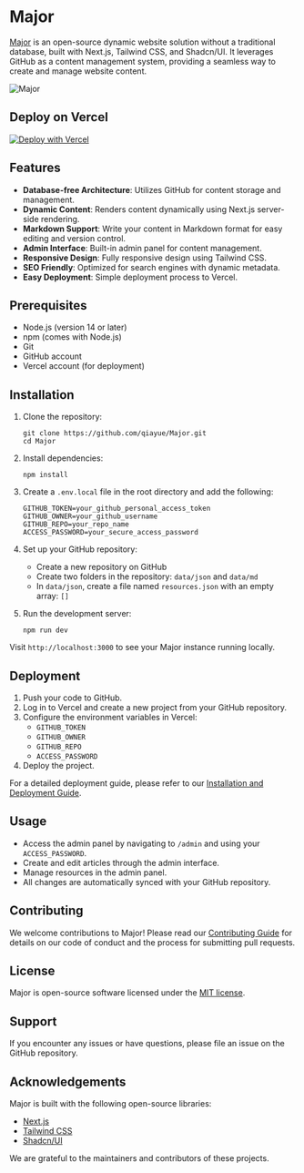 # Major

[Major](https://aibesttop.com/) is an open-source dynamic website solution without a traditional database, built with Next.js, Tailwind CSS, and Shadcn/UI. It leverages GitHub as a content management system, providing a seamless way to create and manage website content.

![Major](https://toimg.xyz/file/5aa892c8e8385232fcdf3.png)


## Deploy on Vercel

[![Deploy with Vercel](https://vercel.com/button)](https://vercel.com/new/clone?repository-url=https%3A%2F%2Fgithub.com%2Fqiayue%2FMajor&project-name=Major&repository-name=Major&external-id=https%3A%2F%2Fgithub.com%2Fqiayue%2FMajor%2Ftree%2Fmain)


## Features

- **Database-free Architecture**: Utilizes GitHub for content storage and management.
- **Dynamic Content**: Renders content dynamically using Next.js server-side rendering.
- **Markdown Support**: Write your content in Markdown format for easy editing and version control.
- **Admin Interface**: Built-in admin panel for content management.
- **Responsive Design**: Fully responsive design using Tailwind CSS.
- **SEO Friendly**: Optimized for search engines with dynamic metadata.
- **Easy Deployment**: Simple deployment process to Vercel.

## Prerequisites

- Node.js (version 14 or later)
- npm (comes with Node.js)
- Git
- GitHub account
- Vercel account (for deployment)

## Installation

1. Clone the repository:
   ```
   git clone https://github.com/qiayue/Major.git
   cd Major
   ```

2. Install dependencies:
   ```
   npm install
   ```

3. Create a `.env.local` file in the root directory and add the following:
   ```
   GITHUB_TOKEN=your_github_personal_access_token
   GITHUB_OWNER=your_github_username
   GITHUB_REPO=your_repo_name
   ACCESS_PASSWORD=your_secure_access_password
   ```

4. Set up your GitHub repository:
   - Create a new repository on GitHub
   - Create two folders in the repository: `data/json` and `data/md`
   - In `data/json`, create a file named `resources.json` with an empty array: `[]`

5. Run the development server:
   ```
   npm run dev
   ```

Visit `http://localhost:3000` to see your Major instance running locally.

## Deployment

1. Push your code to GitHub.
2. Log in to Vercel and create a new project from your GitHub repository.
3. Configure the environment variables in Vercel:
   - `GITHUB_TOKEN`
   - `GITHUB_OWNER`
   - `GITHUB_REPO`
   - `ACCESS_PASSWORD`
4. Deploy the project.

For a detailed deployment guide, please refer to our [Installation and Deployment Guide](https://aibesttop.com/posts/Major-install-guide).

## Usage

- Access the admin panel by navigating to `/admin` and using your `ACCESS_PASSWORD`.
- Create and edit articles through the admin interface.
- Manage resources in the admin panel.
- All changes are automatically synced with your GitHub repository.

## Contributing

We welcome contributions to Major! Please read our [Contributing Guide](https://aibesttop.com/posts/how-to-contributing-to-Major) for details on our code of conduct and the process for submitting pull requests.

## License

Major is open-source software licensed under the [MIT license](https://github.com/qiayue/Major/?tab=MIT-1-ov-file).

## Support

If you encounter any issues or have questions, please file an issue on the GitHub repository.

## Acknowledgements

Major is built with the following open-source libraries:
- [Next.js](https://nextjs.org/)
- [Tailwind CSS](https://tailwindcss.com/)
- [Shadcn/UI](https://ui.shadcn.com/)

We are grateful to the maintainers and contributors of these projects.
